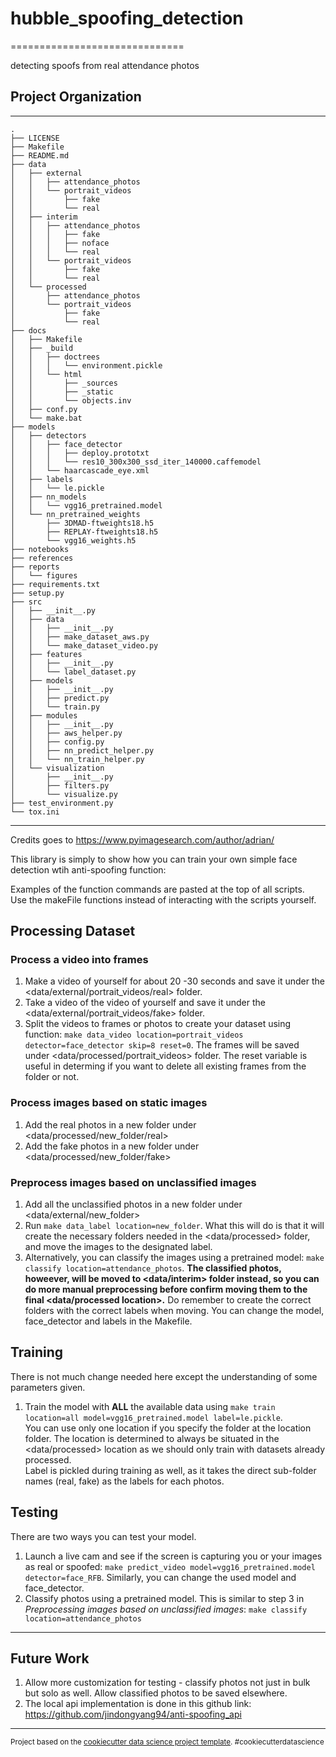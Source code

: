 # hubble_spoofing_detection

==============================

detecting spoofs from real attendance photos

## Project Organization

------------

    .
    ├── LICENSE
    ├── Makefile
    ├── README.md
    ├── data
    │   ├── external
    │   │   ├── attendance_photos
    │   │   └── portrait_videos
    │   │       ├── fake
    │   │       └── real
    │   ├── interim
    │   │   ├── attendance_photos
    │   │   │   ├── fake
    │   │   │   ├── noface
    │   │   │   └── real
    │   │   └── portrait_videos
    │   │       ├── fake
    │   │       └── real
    │   └── processed
    │       ├── attendance_photos
    │       └── portrait_videos
    │           ├── fake
    │           └── real
    ├── docs
    │   ├── Makefile
    │   ├── _build
    │   │   ├── doctrees
    │   │   │   └── environment.pickle
    │   │   └── html
    │   │       ├── _sources
    │   │       ├── _static
    │   │       └── objects.inv
    │   ├── conf.py
    │   └── make.bat
    ├── models
    │   ├── detectors
    │   │   ├── face_detector
    │   │   │   ├── deploy.prototxt
    │   │   │   └── res10_300x300_ssd_iter_140000.caffemodel
    │   │   └── haarcascade_eye.xml
    │   ├── labels
    │   │   └── le.pickle
    │   ├── nn_models
    │   │   └── vgg16_pretrained.model
    │   └── nn_pretrained_weights
    │       ├── 3DMAD-ftweights18.h5
    │       ├── REPLAY-ftweights18.h5
    │       └── vgg16_weights.h5
    ├── notebooks
    ├── references
    ├── reports
    │   └── figures
    ├── requirements.txt
    ├── setup.py
    ├── src
    │   ├── __init__.py
    │   ├── data
    │   │   ├── __init__.py
    │   │   ├── make_dataset_aws.py
    │   │   └── make_dataset_video.py
    │   ├── features
    │   │   ├── __init__.py
    │   │   └── label_dataset.py
    │   ├── models
    │   │   ├── __init__.py
    │   │   ├── predict.py
    │   │   └── train.py
    │   ├── modules
    │   │   ├── __init__.py
    │   │   ├── aws_helper.py
    │   │   ├── config.py
    │   │   ├── nn_predict_helper.py
    │   │   └── nn_train_helper.py
    │   └── visualization
    │       ├── __init__.py
    │       ├── filters.py
    │       └── visualize.py
    ├── test_environment.py
    └── tox.ini

------------

Credits goes to <https://www.pyimagesearch.com/author/adrian/>

This library is simply to show how you can train your own simple face detection wtih anti-spoofing function:  

Examples of the function commands are pasted at the top of all scripts.  
Use the makeFile functions instead of interacting with the scripts yourself.  

## Processing Dataset

### Process a video into frames

1. Make a video of yourself for about 20 -30 seconds and save it under the <data/external/portrait_videos/real> folder.  
2. Take a video of the video of yourself and save it under the <data/external/portrait_videos/fake> folder.  
3. Split the videos to frames or photos to create your dataset using function:  `make data_video location=portrait_videos detector=face_detector skip=8 reset=0`. The frames will be saved under <data/processed/portrait_videos> folder. The reset variable is useful in determing if you want to delete all existing frames from the folder or not.  

### Process images based on static images

1. Add the real photos in a new folder under <data/processed/new_folder/real>
2. Add the fake photos in a new folder under <data/processed/new_folder/fake>

### Preprocess images based on unclassified images

1. Add all the unclassified photos in a new folder under <data/external/new_folder>  
2. Run `make data_label location=new_folder`. What this will do is that it will create the necessary folders needed in the <data/processed> folder, and move the images to the designated label.  
3. Alternatively, you can classify the images using a pretrained model: `make classify location=attendance_photos`. **The classified photos, howeever, will be moved to <data/interim> folder instead, so you can do more manual preprocessing before confirm moving them to the final <data/processed location>.** Do remember to create the correct folders with the correct labels when moving. You can change the model, face_detector and labels in the Makefile.  

## Training

There is not much change needed here except the understanding of some parameters given.

1. Train the model with **ALL** the available data using `make train location=all model=vgg16_pretrained.model label=le.pickle`.  
You can use only one location if you specify the folder at the location folder. The location is determined to always be situated in the <data/processed> location as we should only train with datasets already processed.  
Label is pickled during training as well, as it takes the direct sub-folder names (real, fake) as the labels for each photos.  

## Testing

There are two ways you can test your model.

1. Launch a live cam and see if the screen is capturing you or your images as real or spoofed: `make predict_video model=vgg16_pretrained.model detector=face_RFB`. Similarly, you can change the used model and face_detector.
2. Classify photos using a pretrained model. This is similar to step 3 in *Preprocessing images based on unclassified images*: `make classify location=attendance_photos`

------------

## Future Work

1. Allow more customization for testing - classify photos not just in bulk but solo as well. Allow classified photos to be saved elsewhere.  
2. The local api implementation is done in this github link: <https://github.com/jindongyang94/anti-spoofing_api>

------------

<p><small>Project based on the <a target="_blank" href="https://drivendata.github.io/cookiecutter-data-science/">cookiecutter data science project template</a>. #cookiecutterdatascience</small></p>

